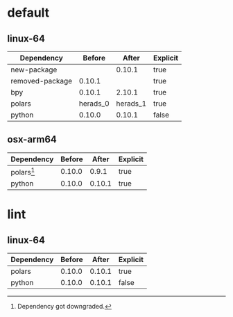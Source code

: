 # default

## linux-64

|Dependency|Before|After|Explicit|
|-|-|-|-|
|new-package||0.10.1|true|
|removed-package|0.10.1||true|
|bpy|0.10.1|2.10.1|true|
|polars|herads_0|herads_1|true|
|python|0.10.0|0.10.1|false|

## osx-arm64

|Dependency|Before|After|Explicit|
|-|-|-|-|
|polars[^2]|0.10.0|0.9.1|true|
|python|0.10.0|0.10.1|true|

# lint

## linux-64

|Dependency|Before|After|Explicit|
|-|-|-|-|
|polars|0.10.0|0.10.1|true|
|python|0.10.0|0.10.1|false|

[^1]: **Bold** means explicit dependency.
[^2]: Dependency got downgraded.
